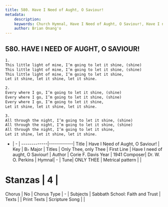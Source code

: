 ```yaml
---
title: 580. Have I Need of Aught, O Saviour!
metadata:
    description: 
    keywords: Church Hymnal, Have I Need of Aught, O Saviour!, Have I need of aught, O Saviour!, Only Thee, only Thee
    author: Brian Onang'o
---
```



## 580. HAVE I NEED OF AUGHT, O SAVIOUR!

```txt
1.
This little light of mine, I’m going to let it shine, (shine)
This little light of mine, I’m going to let it shine, (shine)
This little light of mine, I’m going to let it shine,
Let it shine, let it shine, let it shine.

2.
Every where I go, I’m going to let it shine, (shine)
Every where I go, I’m going to let it shine, (shine)
Every where I go, I’m going to let it shine,
Let it shine, let it shine, let it shine.

3.
All through the night, I’m going to let it shine, (shine)
All through the night, I’m going to let it shine, (shine)
All through the night, I’m going to let it shine,
Let it shine, let it shine, let it shine.
```

- |   -  |
-------------|------------|
Title | Have I Need of Aught, O Saviour! |
Key | B♭ Major |
Titles | Only Thee, only Thee |
First Line | Have I need of aught, O Saviour! |
Author | Corie F. Davis
Year | 1941
Composer| Dr. W. O. Perkins |
Hymnal|  - |
Tune| ONLY THEE |
Metrical pattern | |
# Stanzas | 4 |
Chorus | No |
Chorus Type | - |
Subjects | Sabbath School: Faith and Trust |
Texts |  |
Print Texts | 
Scripture Song |  |
  

